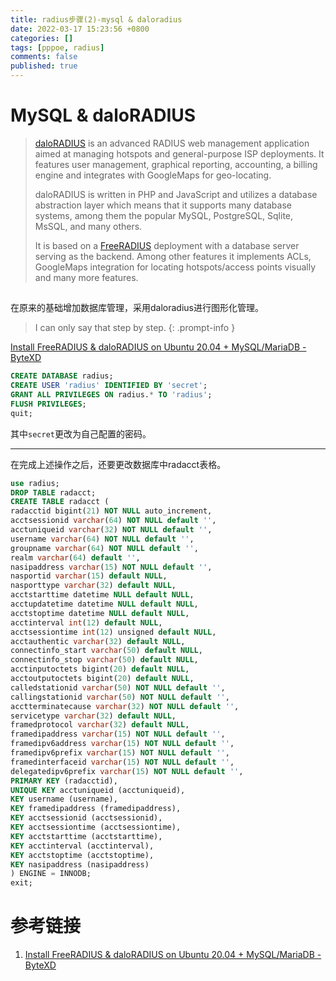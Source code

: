 ```yaml
---
title: radius步骤(2)-mysql & daloradius
date: 2022-03-17 15:23:56 +0800
categories: []
tags: [pppoe, radius]
comments: false
published: true
---
```


# MySQL & daloRADIUS

>[daloRADIUS](https://www.daloradius.com/) is an advanced RADIUS web management application aimed at managing hotspots and general-purpose ISP deployments. It features user management, graphical reporting, accounting, a billing engine and integrates with GoogleMaps for geo-locating.
>
>daloRADIUS is written in PHP and JavaScript and utilizes a database abstraction layer which means that it supports many database systems, among them the popular MySQL, PostgreSQL, Sqlite, MsSQL, and many others.
>
>It is based on a [FreeRADIUS](https://www.freeradius.org/) deployment with a database server serving as the backend. Among other features it implements ACLs, GoogleMaps integration for locating hotspots/access points visually and many more features.

## [](https://github.com/lirantal/daloradius#contributors)

在原来的基础增加数据库管理，采用daloradius进行图形化管理。

> I can only say that step by step.
{: .prompt-info }

[Install FreeRADIUS & daloRADIUS on Ubuntu 20.04 + MySQL/MariaDB - ByteXD](https://bytexd.com/freeradius-ubuntu/)

```sql
CREATE DATABASE radius;
CREATE USER 'radius' IDENTIFIED BY 'secret';
GRANT ALL PRIVILEGES ON radius.* TO 'radius';
FLUSH PRIVILEGES;
quit;
```

其中`secret`更改为自己配置的密码。

---
在完成上述操作之后，还要更改数据库中radacct表格。

```sql
use radius;  
DROP TABLE radacct;  
CREATE TABLE radacct (  
radacctid bigint(21) NOT NULL auto_increment,  
acctsessionid varchar(64) NOT NULL default '',  
acctuniqueid varchar(32) NOT NULL default '',  
username varchar(64) NOT NULL default '',  
groupname varchar(64) NOT NULL default '',  
realm varchar(64) default '',  
nasipaddress varchar(15) NOT NULL default '',  
nasportid varchar(15) default NULL,  
nasporttype varchar(32) default NULL,  
acctstarttime datetime NULL default NULL,  
acctupdatetime datetime NULL default NULL, 
acctstoptime datetime NULL default NULL,  
acctinterval int(12) default NULL,  
acctsessiontime int(12) unsigned default NULL,  
acctauthentic varchar(32) default NULL,  
connectinfo_start varchar(50) default NULL,  
connectinfo_stop varchar(50) default NULL,  
acctinputoctets bigint(20) default NULL,  
acctoutputoctets bigint(20) default NULL,  
calledstationid varchar(50) NOT NULL default '',  
callingstationid varchar(50) NOT NULL default '',  
acctterminatecause varchar(32) NOT NULL default '',  
servicetype varchar(32) default NULL,  
framedprotocol varchar(32) default NULL,  
framedipaddress varchar(15) NOT NULL default '',  
framedipv6address varchar(15) NOT NULL default '',
framedipv6prefix varchar(15) NOT NULL default '',
framedinterfaceid varchar(15) NOT NULL default '',
delegatedipv6prefix varchar(15) NOT NULL default '',
PRIMARY KEY (radacctid),  
UNIQUE KEY acctuniqueid (acctuniqueid),  
KEY username (username),  
KEY framedipaddress (framedipaddress),  
KEY acctsessionid (acctsessionid),  
KEY acctsessiontime (acctsessiontime),  
KEY acctstarttime (acctstarttime),  
KEY acctinterval (acctinterval),  
KEY acctstoptime (acctstoptime),  
KEY nasipaddress (nasipaddress)  
) ENGINE = INNODB;  
exit;
```

# 参考链接

1. [Install FreeRADIUS & daloRADIUS on Ubuntu 20.04 + MySQL/MariaDB - ByteXD](https://bytexd.com/freeradius-ubuntu/)

<br>
